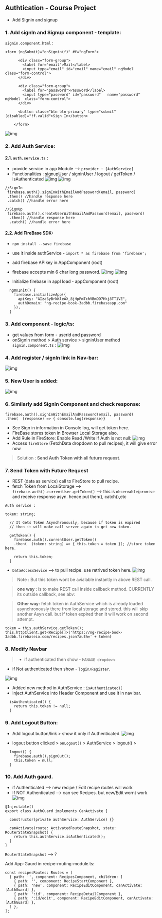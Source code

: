 ## Authtication - Course Project
- Add Signin and signup

### 1. Add signIn and Signup component - template:

`signin.component.html` :
```
<form (ngSubmit)="onSignin(f)" #f="ngForm">

      <div class="form-group">
        <label for="email">Mail</label>
        <input type="email" id="email" name="email" ngModel class="form-control">
      </div>

      <div class="form-group">
        <label for="password">Password</label>
        <input type="password" id="password"   name="password"  ngModel  class="form-control">
      </div>

      <button class="btn btn-primary" type="submit" [disabled]="!f.valid">Sign In</button>

    </form>
```
![img](https://github.com/lekhrajdinkar/NG6/blob/master/notes/assets/auth/04.JPG)

### 2. Add Auth Service:

#### 2.1. `auth.service.ts` :
- provide service in app Module --> `provider : [AuthService]`
- Functionalities : signupUser / signinUser / logout / getToken / isAuthenticated
![img](https://github.com/lekhrajdinkar/NG6/blob/master/notes/assets/auth/03.JPG)
![img](https://github.com/lekhrajdinkar/NG6/blob/master/notes/assets/auth/05.JPG)

```
//SignIn
 firebase.auth().signInWithEmailAndPassword(email, password)
 .then() //handle response here
 .catch() //handle error here 
 
//SignUp
 firebase.auth().createUserWithEmailAndPassword(email, password)
  .then() //handle response here
  .catch() //handle error here
```
#### 2.2. Add FireBase SDK:
- `npm install --save firebase`
- use it inside authService - `import * as firebase from 'firebase';`
- add firebase APIkey in AppComponent (root)
- firebase accepts min 6 char long password.
![img](https://github.com/lekhrajdinkar/NG6/blob/master/notes/assets/auth/08.JPG)
![img](https://github.com/lekhrajdinkar/NG6/blob/master/notes/assets/auth/09.JPG)

- Initialize firebase in appl load - appComponent (root)
```
  ngOnInit() {
    firebase.initializeApp({
      apiKey: "AIzaSyBrkKleAX_8jHpPmTchVBmDD7Hkj8TT1VE",
      authDomain: "ng-recipe-book-3adbb.firebaseapp.com"
    });
  }
```


### 3. Add component - logic/ts:
- get values from form - userid and password
- onSignIn method > Auth service > signinUser method
`signin.component.ts` :
![img](https://github.com/lekhrajdinkar/NG6/blob/master/notes/assets/auth/06.JPG)

### 4. Add register / signIn link in Nav-bar:
![img](https://github.com/lekhrajdinkar/NG6/blob/master/notes/assets/auth/07.JPG)

### 5. New User is added:
![img](https://github.com/lekhrajdinkar/NG6/blob/master/notes/assets/auth/10.JPG)

### 6. Similarly add SignIn Component and check response:
```
firebase.auth().signInWithEmailAndPassword(email, password)
.then(  (response) => { console.log(response)}		)
```		
- See Sign in information in Console log, will get token here.
- FireBase stores token in Browser Local Storage also.
- Add Rule in FireStore: Enable Read /Write if Auth is not null:
![img](https://github.com/lekhrajdinkar/NG6/blob/master/notes/assets/auth/11.JPG)
- Access `fireStore` (FetchData dropdown to pull recipes), it will give error now
> Solution : **Send Auth Token with all future request.**

### 7. Send Token with Future Request 
- REST (data as service) call to FireStore to pull recipe.
- fetch Token from LocalStorage --> ` firebase.auth().currentUser.getToken()` --> this is `observable`/`promise` and receive response asyn. hence put then(), catch(),etc
```
Auth service :

token: string;

  // It Gets Token Asynchronously, because if token is expired 
  // then it will make call server again to get new token.
  
  getToken() {
    firebase.auth().currentUser.getToken()
	.then(  (token: string) => { this.token = token }); //store token here.
	
    return this.token;
  }
```

- `DataAccessSevice` --> to pull recipe. use retrived token here.
![img](https://github.com/lekhrajdinkar/NG6/blob/master/notes/assets/auth/12.JPG)
> Note : But this token wont be avialable instantly in above REST call.

> **one way :**  is to make REST call inside callback method. CURRENTLY its outside callback, see abv:

> **Other way:** fetch token in AuthService which is already loaded asynchronously there from local storage and stored. this will skip another Asyn call.
but if token expired then it will work on second attempt.
```
token = this.authService.getToken();
this.httpClient.get<Recipe[]>('https://ng-recipe-book-3adbb.firebaseio.com/recipes.json?auth=' + token)
```

### 8. Modify Navbar
> - if authenticated then show - `MANAGE dropdown`
- if Not authenticated then show - `login/Register`.

![img](https://github.com/lekhrajdinkar/NG6/blob/master/notes/assets/auth/13.JPG)

- Added new method in AuthService : `isAuthenticated()`
- Inject AuthService into Header Component and use it in nav bar.
```
  isAuthenticated() {
    return this.token != null;
  }
```

### 9. Add Logout Button:
- Add logout button/link > show it only if Authenticated.
![img](https://github.com/lekhrajdinkar/NG6/blob/master/notes/assets/auth/14.JPG)

-  logout button clicked > `onLogout()` >  AuthService > logout() >
```
  logout() {
    firebase.auth().signOut();
    this.token = null;
  }
```

### 10. Add Auth gaurd.
- if Authenticated --> new recipe / Edit recipe routes will work
- If NOT Authenticated --> can see Recipes. but new/Edit wornt work
![img](https://github.com/lekhrajdinkar/NG6/blob/master/notes/assets/auth/15.JPG)

```
@Injectable()
export class AuthGuard implements CanActivate {

  constructor(private authService: AuthService) {}

  canActivate(route: ActivatedRouteSnapshot, state: RouterStateSnapshot) {
    return this.authService.isAuthenticated();
  }
}
```
`RouterStateSnapshot` --> ?


Add App-Gaurd in recipe-routing-module.ts:
```
const recipesRoutes: Routes = [
  { path: '', component: RecipesComponent, children: [
    { path: '', component: RecipeStartComponent },
    { path: 'new', component: RecipeEditComponent, canActivate: [AuthGuard] },
    { path: ':id', component: RecipeDetailComponent },
    { path: ':id/edit', component: RecipeEditComponent, canActivate: [AuthGuard] },
  ] },
];
```





















